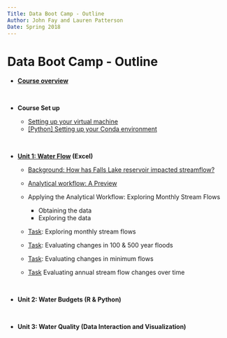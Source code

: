 ```yaml
---
Title: Data Boot Camp - Outline
Author: John Fay and Lauren Patterson
Date: Spring 2018
---
```


# Data Boot Camp - Outline

* [**Course overview**](./README.html)

  ​

* **Course Set up**
  * [Setting up your virtual machine](./SettingUp_YourVirtualMachine.html)
  * [[Python] Setting up your Conda environment](./SettingUp_YourCondaEnvironment.html)

  ​

* **[Unit 1: Water Flow](./Streamflow.html) (Excel)**
  * [Background: How has Falls Lake reservoir impacted streamflow?](./Streamflow.html#header-n4)

  * [Analytical workflow: A Preview](./Streamflow.html#header-n12)

  * Applying the Analytical Workflow: Exploring Monthly Stream Flows

    * Obtaining the data
    * Exploring the data

  * <u>Task</u>: Exploring monthly stream flows

  * <u>Task</u>: Evaluating changes in 100 & 500 year floods

  * <u>Task</u>: Evaluating changes in minimum flows

  * <u>Task</u> Evaluating annual stream flow changes over time

    ​

* **Unit 2: Water Budgets (R & Python)**

  ​

* **Unit 3: Water Quality (Data Interaction and Visualization)**


